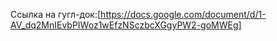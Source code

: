 Ссылка на гугл-док:[https://docs.google.com/document/d/1-AV_dq2MnIEvbPIWoz1wEfzNSczbcXGgyPW2-goMWEg]
